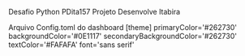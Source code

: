 Desafio Python
PDita157
Projeto Desenvolve Itabira


Arquivo Config.toml do dashboard
[theme]
primaryColor='#262730'
backgroundColor='#0E1117'
secondaryBackgroundColor='#262730'
textColor='#FAFAFA'
font='sans serif'
